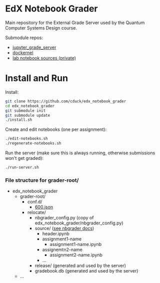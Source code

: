 # EdX Notebook Grader

Main repository for the External Grade Server used by the Quantum Computer Systems Design course.

Submodule repos:
- [jupyter_grade_server](https://github.com/cduck/jupyter_grade_server)
- [dockernel](https://github.com/cduck/dockernel)
- [lab notebook sources (private)](https://github.com/cduck/quantum_computer_systems_design_labs)


# Install and Run

Install:
```bash
git clone https://github.com/cduck/edx_notebook_grader
cd edx_notebook_grader
git submodule init
git submodule update
./install.sh
```

Create and edit notebooks (one per assignment):
```bash
./edit-notebooks.sh
./regenerate-notebooks.sh
```

Run the server (make sure this is always running, otherwise submissions won't get graded):
```bash
./run-server.sh
```

### File structure for grader-root/
- edx_notebook_grader
    - grader-root/
        - conf.d/
            - [600.json](https://github.com/cduck/jupyter_grade_server#json-configuration-file)
        - relocate/
            - nbgrader_config.py (copy of edx_notebook_grader/nbgrader_config.py)
            - source/ ([see nbgrader docs](https://nbgrader.readthedocs.io/en/latest/index.html))
                - header.ipynb
                - assignment1-name
                    - assignment1-name.ipynb
                - assignemtn2-name
                    - assignment2-name.ipynb
                - ...
            - release/ (generated and used by the server)
            - gradebook.db (generated and used by the server)
    - ...
